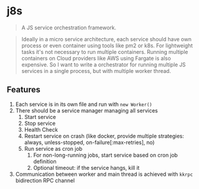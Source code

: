# j8s

> A JS service orchestration framework.

> Ideally in a micro service architecture, each service should have own process or even container using tools like pm2 or k8s.
> For lightweight tasks it's not necessary to run multiple containers.
> Running multiple containers on Cloud providers like AWS using Fargate is also expensive.
> So I want to write a orchestrator for running multiple JS services in a single process, but with multiple worker thread.

## Features

1. Each service is in its own file and run with `new Worker()`
2. There should be a service manager managing all services
   1. Start service
   2. Stop service
   3. Health Check
   4. Restart service on crash (like docker, provide multiple strategies: always, unless-stopped, on-failure[:max-retries], no)
   5. Run service as cron job
      1. For non-long-running jobs, start service based on cron job definition
      2. Optional timeout: if the service hangs, kill it
3. Communication between worker and main thread is achieved with `kkrpc` bidirection RPC channel
